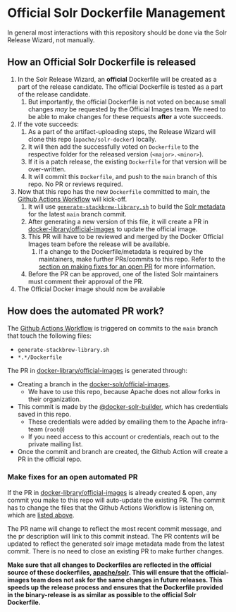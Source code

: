 # Official Solr Dockerfile Management

In general most interactions with this repository should be done via the Solr Release Wizard, not manually.

## How an Official Solr Dockerfile is released

1. In the Solr Release Wizard, an **official** Dockerfile will be created as a part of the release candidate.
   The official Dockerfile is tested as a part of the release candidate.
   1. But importantly, the official Dockerfile is not voted on because small changes _may_ be requested by the Official Images team.
      We need to be able to make changes for these requests **after** a vote succeeds.
2. If the vote succeeds:
   1. As a part of the artifact-uploading steps, the Release Wizard will clone this repo (`apache/solr-docker`) locally.
   2. It will then add the successfully voted on `Dockerfile` to the respective folder for the released version (`<major>.<minor>`).
   3. If it is a patch release, the existing `Dockerfile` for that version will be over-written.
   4. It will commit this `Dockerfile`, and push to the `main` branch of this repo. No PR or reviews required.
3. Now that this repo has the new `Dockerfile` committed to main, the [Github Actions Workflow](../.github/workflows/pr-for-official-repo.yml) will kick-off.
   1. It will use [`generate-stackbrew-library.sh`](../generate-stackbrew-library.sh) to build the [Solr metadata](https://github.com/docker-library/official-images/blob/master/library/solr) for the latest `main` branch commit.
   2. After generating a new version of this file, it will create a PR in [docker-library/official-images](https://github.com/docker-library/official-images) to update the official image.
   3. This PR will have to be reviewed and merged by the Docker Official Images team before the release will be available.
      1. If a change to the Dockerfile/metadata is required by the maintainers, make further PRs/commits to this repo.
         Refer to the [section on making fixes for an open PR](#make-fixes-for-an-open-automated-pr) for more information.
   4. Before the PR can be approved, one of the listed Solr maintainers must comment their approval of the PR.
4. The Official Docker image should now be available

## How does the automated PR work?

The [Github Actions Workflow](../.github/workflows/pr-for-official-repo.yml) is triggered on commits to the `main` branch that touch the following files:
- `generate-stackbrew-library.sh`
- `*.*/Dockerfile`

The PR in [docker-library/official-images](https://github.com/docker-library/official-images) is generated through:
- Creating a branch in the [docker-solr/official-images](https://github.com/docker-solr/official-images).
  - We have to use this repo, because Apache does not allow forks in their organization.
- This commit is made by the [@docker-solr-builder](https://github.com/docker-solr-builder), which has credentials saved in this repo.
  - These credentials were added by emailing them to the Apache infra-team (`root@`)
  - If you need access to this account or credentials, reach out to the private mailing list.
- Once the commit and branch are created, the Github Action will create a PR in the official repo.

### Make fixes for an open automated PR

If the PR in [docker-library/official-images](https://github.com/docker-library/official-images) is already created & open,
any commit you make to this repo will auto-update the existing PR.
The commit has to change the files that the Github Actions Workflow is listening on, which are [listed above](#how-does-the-automated-pr-work).

The PR name will change to reflect the most recent commit message, and the pr description will link to this commit instead.
The PR contents will be updated to reflect the generated solr image metadata made from the latest commit.
There is no need to close an existing PR to make further changes.

**Make sure that all changes to Dockerfiles are reflected in the official source of these dockerfiles, [apache/solr](https://github.com/apache/solr).
This will ensure that the official-images team does not ask for the same changes in future releases.
This speeds up the release process and ensures that the Dockerfile provided in the binary-release is as similar as possible to the official Solr Dockerfile.**
